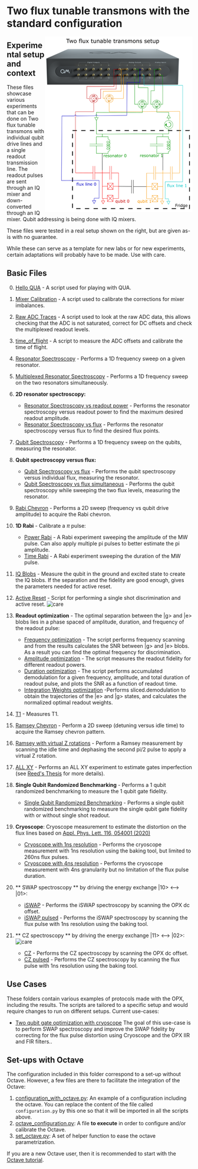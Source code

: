 # Two flux tunable transmons with the standard configuration

<img align="right" src="Two Flux Tunable Transmon Setup.PNG" alt="drawing" width="400"/>

## Experimental setup and context

These files showcase various experiments that can be done on Two flux tunable transmons with individual qubit drive lines 
and a single readout transmission line.
The readout pulses are sent through an IQ mixer and down-converted through an IQ mixer. 
Qubit addressing is being done with IQ mixers.

These files were tested in a real setup shown on the right, but are given as-is with no guarantee.

While these can serve as a template for new labs or for new experiments, certain adaptations will probably have to be made.
Use with care.

## Basic Files
0. [Hello QUA](00_hello_qua.py) - A script used for playing with QUA.
1. [Mixer Calibration](01_manual_mixer_calibration.py) - A script used to calibrate the corrections for mixer imbalances.
2. [Raw ADC Traces](02_raw_adc_traces.py) - A script used to look at the raw ADC data, this allows checking that the ADC 
is not saturated, correct for DC offsets and check the multiplexed readout levels.
3. [time_of_flight](03_time_of_flight.py) - A script to measure the ADC offsets and calibrate the time of flight.
4. [Resonator Spectroscopy](04_resonator_spectroscopy_single.py) - Performs a 1D frequency sweep on a given resonator.
5. [Multiplexed Resonator Spectroscopy](05_resonator_spectroscopy_multiplexed.py) - Performs a 1D frequency sweep on the two resonators simultaneously.
6. **2D resonator spectroscopy:**
    * [Resonator Spectroscopy vs readout power](06_resonator_spectroscopy_vs_amplitude.py) - Performs the resonator spectroscopy versus readout power to find the maximum desired readout amplitude.
    * [Resonator Spectroscopy vs flux](06_resonator_spectroscopy_vs_flux.py) - Performs the resonator spectroscopy versus flux to find the desired flux points.
7. [Qubit Spectroscopy](07_qubit_spectroscopy.py) - Performs a 1D frequency sweep on the qubits, measuring the resonator.
8. **Qubit spectroscopy versus flux:**
    * [Qubit Spectroscopy vs flux](08_qubit_spectroscopy_vs_flux.py) - Performs the qubit spectroscopy versus individual flux, measuring the resonator.
    * [Qubit Spectroscopy vs flux simultaneous](08_qubit_spectroscopy_vs_flux_simultaneous.py) - Performs the qubit spectroscopy while sweeping the two flux levels, measuring the resonator.
9. [Rabi Chevron](09_rabi_chevron.py) - Performs a 2D sweep (frequency vs qubit drive amplitude) to acquire the Rabi chevron.
10. **1D Rabi** - Calibrate a $\pi$ pulse:
    * [Power Rabi](10_power_rabi.py) - A Rabi experiment sweeping the amplitude of the MW pulse. Can also apply multiple pi pulses to better estimate the pi amplitude.
    * [Time Rabi](10_time_rabi.py) - A Rabi experiment sweeping the duration of the MW pulse.
11. [IQ Blobs](11_IQ_blobs.py) - Measure the qubit in the ground and excited state to create the IQ blobs. If the separation
and the fidelity are good enough, gives the parameters needed for active reset.
12. [Active Reset](12_IQ_blobs_active_reset.py) - Script for performing a single shot discrimination and active reset. ![care](https://img.shields.io/badge/to_be_tested_on_a_real_device-use_with_care-red)
13. **Readout optimization** - The optimal separation between the |g> and |e> blobs lies in a phase spaced of amplitude, duration, and frequency of the readout pulse:
    * [Frequency optimization](13a_readout_frequency_optimization.py) - The script performs frequency scanning and from the results calculates the SNR between |g> and |e> blobs. As a result you can find the optimal frequency for discrimination.
    * [Amplitude optimization](13b_readout_amp_optimization.py) - The script measures the readout fidelity for different readout powers.
    * [Duration optimization](13c_readout_duration_optimization.py) - The script performs accumulated demodulation for a given frequency, amplitude, and total duration of readout pulse, and plots the SNR as a function of readout time.
    * [Integration Weights optimization](13d_readout_weight_optimization.py) -Performs sliced.demodulation to obtain the trajectories of the |e> and |g> states, and calculates the normalized optimal readout weights.
14. [T1](14_T1.py) - Measures T1.
15. [Ramsey Chevron](15_ramsey_chevron.py) - Perform a 2D sweep (detuning versus idle time) to acquire the Ramsey chevron pattern.
16. [Ramsey with virtual Z rotations](16_Ramsey.py) - Perform a Ramsey measurement by scanning the idle time and dephasing the second pi/2 pulse to apply a virtual Z rotation.
17. [ALL XY](17_allxy.py) - Performs an ALL XY experiment to estimate gates imperfection
(see [Reed's Thesis](https://rsl.yale.edu/sites/default/files/files/RSL_Theses/reed.pdf) for more details).
18. **Single Qubit Randomized Benchmarking** - Performs a 1 qubit randomized benchmarking to measure the 1 qubit gate
fidelity.
    * [Single Qubit Randomized Benchmarking](18_single_qubit_RB.py) - Performs a single qubit randomized benchmarking to measure the single qubit gate fidelity with or without single shot readout.
19. **Cryoscope**: Cryoscope measurement to estimate the distortion on the flux lines based on [Appl. Phys. Lett. 116, 054001 (2020)](https://pubs.aip.org/aip/apl/article/116/5/054001/38884/Time-domain-characterization-and-correction-of-on)
    * [Cryoscope with 1ns resolution](19_cryoscope_1ns.py) - Performs the cryoscope measurement with 1ns resolution using the baking tool, but limited to 260ns flux pulses.
    * [Cryoscope with 4ns resolution](19_cryoscope_4ns.py) - Performs the cryoscope measurement with 4ns granularity but no limitation of the flux pulse duration.
20. ** SWAP spectroscopy ** by driving the energy exchange |10> <--> |01>:
    * [iSWAP](20_iSWAP.py) - Performs the iSWAP spectroscopy by scanning the OPX dc offset.
    * [iSWAP pulsed](20_iSWAP_pulsed.py) - Performs the iSWAP spectroscopy by scanning the flux pulse with 1ns resolution using the baking tool.



21. ** CZ spectroscopy ** by driving the energy exchange |11> <--> |02>: ![care](https://img.shields.io/badge/to_be_tested_on_a_real_device-use_with_care-red)
    * [CZ](21_CZ.py) - Performs the CZ spectroscopy by scanning the OPX dc offset.
    * [CZ pulsed](21_CZ_pulsed.py) - Performs the CZ spectroscopy by scanning the flux pulse with 1ns resolution using the baking tool.
    

## Use Cases

These folders contain various examples of protocols made with the OPX, including the results. The scripts are tailored to
a specific setup and would require changes to run on different setups. Current use-cases:

* [Two qubit gate optimization with cryoscope](../Use%20Case%201%20-%20Two%20qubit%20gate%20optimization%20with%20cryoscope)
The goal of this use-case is to perform SWAP spectroscopy and improve the SWAP fidelity by correcting for the flux pulse 
distortion using Cryoscope and the OPX IIR and FIR filters..

## Set-ups with Octave

The configuration included in this folder correspond to a set-up without Octave. 
However, a few files are there to facilitate the integration of the Octave:
1. [configuration_with_octave.py](configuration_with_octave.py): An example of a configuration including the octave. You can replace the content of the file called `configuration.py` by this one so that it will be imported in all the scripts above.
2. [octave_configuration.py](octave_configuration.py): A file __to execute__ in order to configure and/or calibrate the Octave.
3. [set_octave.py](set_octave.py): A set of helper function to ease the octave parametrization.

If you are a new Octave user, then it is recommended to start with the [Octave tutorial](https://github.com/qua-platform/qua-libs/blob/main/Tutorials/intro-to-octave/README.md).

